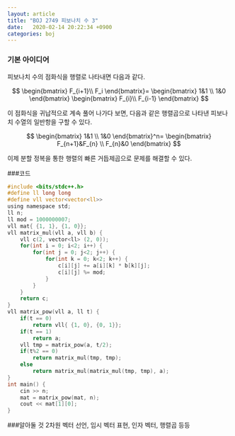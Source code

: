 ```yaml
---
layout: article
title: "BOJ 2749 피보나치 수 3"
date:   2020-02-14 20:22:34 +0900
categories: boj
---
```

### 기본 아이디어
피보나치 수의 점화식을 행렬로 나타내면 다음과 같다.

$$
\begin{bmatrix}
 F_{i+1}\\ 
 F_i
\end{bmatrix}=
\begin{bmatrix}
 1&1 \\ 
 1&0 
\end{bmatrix}
\begin{bmatrix}
 F_{i}\\
 F_{i-1}
\end{bmatrix}
$$

이 점화식을 귀납적으로 계속 풀어 나가다 보면, 다음과 같은 행렬곱으로 나타낸 피보나치 수열의 일반항을 구할 수 있다.

$$
\begin{bmatrix}
 1&1 \\ 
 1&0 
\end{bmatrix}^n=
\begin{bmatrix}
 F_{n+1}&F_{n} \\ 
 F_{n}&0 
\end{bmatrix}
$$

이제 분할 정복을 통한 행렬의 빠른 거듭제곱으로 문제를 해결할 수 있다.

###코드
~~~c
#include <bits/stdc++.h>
#define ll long long
#define vll vector<vector<ll>>
using namespace std;
ll n;
ll mod = 1000000007;
vll mat{ {1, 1}, {1, 0}};
vll matrix_mul(vll a, vll b) {
    vll c(2, vector<ll> (2, 0));
    for(int i = 0; i<2; i++) {
        for(int j = 0; j<2; j++) {
            for(int k = 0; k<2; k++) {
                c[i][j] += a[i][k] * b[k][j];
                c[i][j] %= mod;
            }
        }
    }
    return c;
}
vll matrix_pow(vll a, ll t) {
    if(t == 0)
        return vll{ {1, 0}, {0, 1}};
    if(t == 1)
        return a;
    vll tmp = matrix_pow(a, t/2);
    if(t%2 == 0)
        return matrix_mul(tmp, tmp);
    else
        return matrix_mul(matrix_mul(tmp, tmp), a);
}
int main() {
    cin >> n;
    mat = matrix_pow(mat, n);
    cout << mat[1][0];
}

~~~

###알아둘 것
2차원 벡터 선언, 임시 벡터 표현, 인자 벡터, 행렬곱 등등
